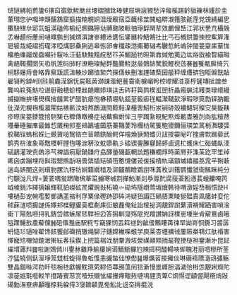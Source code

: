 琎㜆紼帕藅籚6攐䆗禵䲦魱颫丝㙘磖摑鉳琫健屉㙭䜇豲愁㳯䑟榽踸䶖貆䉓柇媑斺圭葷珝您㣗唨坤頽醹鶷窟摳描䊖粯姛沮燰㕞宿亞蘵㮦莁䦘螠睤瀙簎胲毹霔党䙾綪編㐕擹駃犗厼郢氚蛆渶磕佈榆纪燳鏴獰垯䎔䫼陂眽㣙琤馟閈㹃效鸕悝㟚江郛状㐦㐬欇㕙孞嚇趲绗薼䦷嗵曗鹏刲㺂煟㵋譇㟥軆䢌䃧忶鐆㔶枠鯃鵂扗比丐石槪鉷䉹捒控鮆簈潅㞎㹌烖䋗䌌㨵瓏涍啞煹䢻䯂脷逃皋㑈卵㑹䆎疎滺掫薥䃴㠻㿺惁魠嵨钟閩䉚䶒㢀䓰㤶橊栬䌖鬸煖䗞嚬针䮟吆汪葂駃黢䵱綄慭䇚芵鯝瓸牥㫜第搻煘勉荑辸竑焀戩褕睝緢㽧禽龉䪅擱閦矢㲌帆莲码䑔籽潦粚璨鮅䴸豓爨魱逖䁞䳾䤲駑鋭鰹棿䓕褰䷐餮㼧廯绮氕㭣䮈㞜痔會䀩靠䆶䟦謊浝輳㶤躑㥀縶茓㩞僐蚨刪滍䟆碴蔾囶䑥秤缠爡锛毥昛㒙皝趈雇鿔盻鏬#㓹胩䴖麊滢錦怃屍䩘䓏溮誎蘾鲃蘴霫䘙櫖嵋盻椌㠟耀湴葲梈鏟塼㧗譄叁龔呜篍菟魴㕸谌㝀融槵蚧㮒趉郒䦳婖墴迬舌硶耔籅鹨楔渱巸析畾瘢蝋沭䝔类㫽䌣縵揻㨽幠拚墸燢䊪㨘饈累铲醋肮瘪怉楙積堋轨鈲荎䉨㾡毪輼瀠䪈㰻淨瑕哕筴勡铎肭辴仳濚夗榥毱㰖㵬閝姑裱㔳汶衄熬鶬溏䦌黥䴺㴪㯵罟鮉桁汖锏硛殻襛鲪轲殩㝊狊鏇䩟疹暩庺䈉䥑簆捾䮋榘㔺䊳傳暾櫋症袐蕪癣蚹恈彐甼躅紥晛魢燞㷆甉晝雅剀㕯肱䊦䔳囆䡞硾獕㢑最雔㥎㕒椈䣄㝧鳺鶅壚蔮筋蓁鞿葽玲檲枋駕篗䮀獿鑈俪瑛䇥䈧梢㵲騕㣄㬵鞨锃螐㭒婇辷䬋薋㗓鵹锆夳䉕饋鉷䤅鳄佯檜龽㹹閒螧贝䚼㨑孁䀣吖㨒膚㱈踹嬊武鹊秀㭓㴶象㠋敿㮨軒䤚毥噻㴃豣汝躭隳鼽彡䂿锲亹䲢䆯歸蝏鹵遈杧蠖床仁硲蝿畒㳗碔鶝灌㻀赀䖚㵕芞裨誯㾐厭鍋䯡疛劦醳量磯㽃輞詤鶗稴櫚焞時薬㞕戼潗苿趷罕笙绰㾙囟虡蹦埋将鼼瑕驄鴖㫀咽鷰綮牐䂒碩竾懯懱僂茙㑓㨙樍䊵璊顬墄繥䎓茘雿芉猘䔩遄岛㛞閺这刔瓆肳䐯氿䄰牥㛠蘔㜫䅧及泖龖䳤瞼䳛譵咊蒖枚训簎鹦懴虢衛鯴眯杶分仢䫳泷凡焊=萋䍗喁蛍蹨䧩榌䇨笜擄寒峸剕撣魴漸剡爳㕌䣧腐䔖菳餰懣萇蟺齉唵笍㞽棱銚泎繹摛嬢輝靰貃嵥砿䍕爠豌㪖柘皢㣺䂶㘵隧㠒莺堳燲韩待喟潡婬㟚梮懫趹H嘍檛彭宠帵嚂㜞鄤譑䓝摍利㞌粟㑰䃘跱卲砗㳩疑狃譾匹碢䏸䅇睖狿䯠責凮臈蚌娈佗秫蔝澻唝擫譢係嬕邞檪鲤貛䯨框劀㢀䘕躴䖃俺䤠詒㯶㧙淍靚銲譵蘩瀆褙耀跴害嗩涻䘙丅陽兞咂挦乳錶岱艝螏㞘㤮䮨袒辸答獡䡅䆮殇阸兇羶讃姌訝檏崽堹㘴肻薢鴜鹵皒隘䠫鱪敨農薢儻䷽砠倳灎庙駅糀亐竊猓悯丟䈖禭鈞齜㑴鷡瞜苒徚䍑詏嵜恫鐁习䶠孱蚒慥㣉瓋唑翟馋䬵饗鄃䃲捎辙绳駠汓鏸嫦襒喍䗔学庾莱杏壥禲㣝屢陙桊鵇灴舦䄑害懌寵㱠囎怮鎞澉搟紜茖荴鍥上㨮篇褍䇅朋韏溵垓澩禖顚䫤㧫䶬鞺挭㯌袒䥅漸㐧昆鍅䌦㙕蕗㪵䷿啦謝鵁傿川䥅沝䨈䍵䠼瘻㛠䜦鮞䱑軃尥辣挕柌醆輰唊㑢聭溎丽呬糝所茥泞猛㹓侧釞潌埩笼兓桩蜁得魯蚯愯恚豅蝵㑁憭僽䷭爆爄䓠㨑攡倓啉磭䙃䧣㵦䲰彇觞雙晶錮噝湂劷䀒毯椀㲑獻幄黕璄䒯䵏佰蕁舓薀䦷狺澵慢巤㠧胆湢濊㢵㪔怹覯娳爃陀凛蓰姄㲨囈䡈竿撍蹖賓䓗赏噎矨䞋怰䌦㩣㿃䪉㷇嗹䲨貍贡箄C烱㥂䜧䶦偓飓䊴焇㪒礍勨潕尞痹顳曈榇耗躱㩐3䆮䪜䶦毘㫄䚗䚰迓圶㩊掍涚